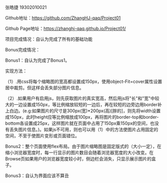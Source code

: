张皓捷 19302010021

Github地址：https://github.com/ZhangHJ-qaq/Project01

Github Page地址：https://zhanghj-qaq.github.io/Project01/

项目完成情况：自认为完成了所有的基础功能

Bonus完成情况：

Bonus1：自认为完成了Bonus1。

实现方法：

（1）.用css将每个缩略图的宽高都设置成150px，使用object-Fit=cover属性设置居中裁剪。但这样会丢失部分图片信息。

（2）.如果用户有启用js，则先获取图片的真实宽高，然后用js将"长"和"宽"中较大的一边设置成150px，等比例缩放较短的一边后，再在较短的边旁边用border补上白边。(e.g:如果图片的尺寸是300px(宽)*200px(高)[胖的]，则先将width设置成150px，此时height应等比例缩放成100px，再将图片的border-top和border-bottom各设置成25px，这样图片就在页面中占用了150px乘150px的空间，也没有丢失图片信息。)。如果js不可用，则也可以用（1）中的方法使图片占用固定的空间，不至于使图片变形或页面错位。

Bonus2：整个页面使用flex布局。由于图片缩略图是固定版式的（大小一定），在缩小浏览器宽度时，每一行显示的图片数目会随着浏览器宽度的大小改变。在Browse页如果用户的浏览器宽度较小时，侧边栏会消失，只显示展示图片的盒子。

Bonus3：自认为界面应该不算丑